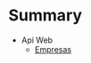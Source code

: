 # Summary

<!-- * [Api Móvil](api.movil.md) -->
* Api Web
	* [Empresas](api.empresas.md)
<!-- * [Db tablas](db.table.md) -->